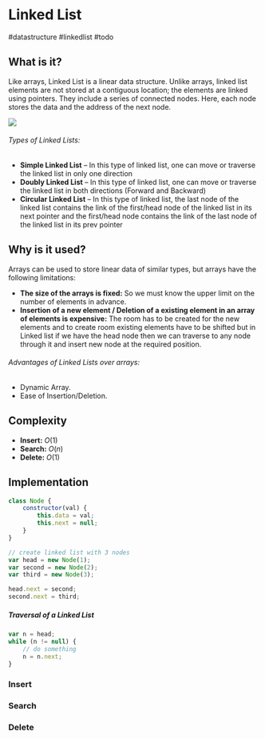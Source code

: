 # Linked List
#datastructure #linkedlist #todo

## What is it?
Like arrays, Linked List is a linear data structure. Unlike arrays, linked list elements are not stored at a contiguous location; the elements are linked using pointers. They include a series of connected nodes. Here, each node stores the data and the address of the next node.
  
![](https://media.geeksforgeeks.org/wp-content/uploads/20220816144425/LLdrawio.png)

###### Types of Linked Lists:
-   **Simple Linked List** – In this type of linked list, one can move or traverse the linked list in only one direction
-   **Doubly Linked List** – In this type of linked list, one can move or traverse the linked list in both directions (Forward and Backward)
-   **Circular Linked List** – In this type of linked list, the last node of the linked list contains the link of the first/head node of the linked list in its next pointer and the first/head node contains the link of the last node of the linked list in its prev pointer

## Why is it used?
Arrays can be used to store linear data of similar types, but arrays have the following limitations:
- **The size of the arrays is fixed:** So we must know the upper limit on the number of elements in advance.
- **Insertion of a new element / Deletion of a existing element in an array of elements is expensive:**  The room has to be created for the new elements and to create room existing elements have to be shifted but in Linked list if we have the head node then we can traverse to any node through it and insert new node at the required position.

###### Advantages of Linked Lists over arrays:
-   Dynamic Array.
-   Ease of Insertion/Deletion.

## Complexity
- **Insert:** $O(1)$
- **Search:** $O(n)$
- **Delete:** $O(1)$

## Implementation
```javascript
class Node {
	constructor(val) {
		this.data = val;
		this.next = null;
	}
}

// create linked list with 3 nodes
var head = new Node(1);
var second = new Node(2);
var third = new Node(3);

head.next = second;
second.next = third;
```

##### Traversal of a Linked List
```javascript
var n = head;
while (n != null) {
	// do something
	n = n.next;
}
```


### Insert
### Search
### Delete